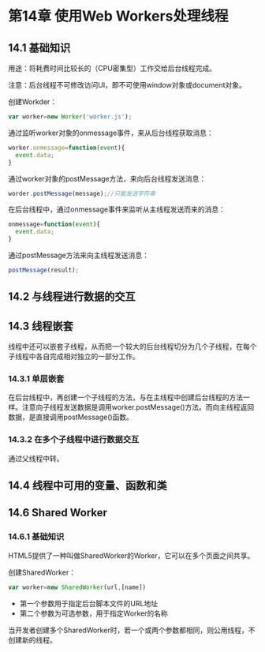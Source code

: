 # 第14章 使用Web Workers处理线程

## 14.1 基础知识

用途：将耗费时间比较长的（CPU密集型）工作交给后台线程完成。

注意：后台线程不可修改访问UI，即不可使用window对象或document对象。



创建Workder：

```js
var worker=new Worker('worker.js');
```

通过监听worker对象的onmessage事件，来从后台线程获取消息：

```js
worker.onmessage=function(event){
  event.data;
}
```

通过worker对象的postMessage方法，来向后台线程发送消息：

```js
worder.postMessage(message);//只能发送字符串
```



在后台线程中，通过onmessage事件来监听从主线程发送而来的消息：

```js
onmessage=function(event){
  event.data;
}
```

通过postMessage方法来向主线程发送消息：

```js
postMessage(result);
```



## 14.2 与线程进行数据的交互



## 14.3 线程嵌套

线程中还可以嵌套子线程，从而把一个较大的后台线程切分为几个子线程，在每个子线程中各自完成相对独立的一部分工作。

### 14.3.1 单层嵌套

在后台线程中，再创建一个子线程的方法，与在主线程中创建后台线程的方法一样。注意向子线程发送数据是调用worker.postMessage()方法。而向主线程返回数据，是直接调用postMessage()函数。

### 14.3.2 在多个子线程中进行数据交互

通过父线程中转。



## 14.4 线程中可用的变量、函数和类



## 14.6 Shared Worker

### 14.6.1 基础知识

HTML5提供了一种叫做SharedWorker的Worker，它可以在多个页面之间共享。

创建SharedWorker：

```js
var worker=new SharedWorker(url,[name])
```

* 第一个参数用于指定后台脚本文件的URL地址
* 第二个参数为可选参数，用于指定Worker的名称

当开发者创建多个SharedWorker时，若一个或两个参数都相同，则公用线程，不创建新的线程。

